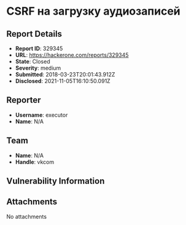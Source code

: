 # CSRF на загрузку аудиозаписей

## Report Details
- **Report ID**: 329345
- **URL**: https://hackerone.com/reports/329345
- **State**: Closed
- **Severity**: medium
- **Submitted**: 2018-03-23T20:01:43.912Z
- **Disclosed**: 2021-11-05T16:10:50.091Z

## Reporter
- **Username**: executor
- **Name**: N/A

## Team
- **Name**: N/A
- **Handle**: vkcom

## Vulnerability Information


## Attachments
No attachments
